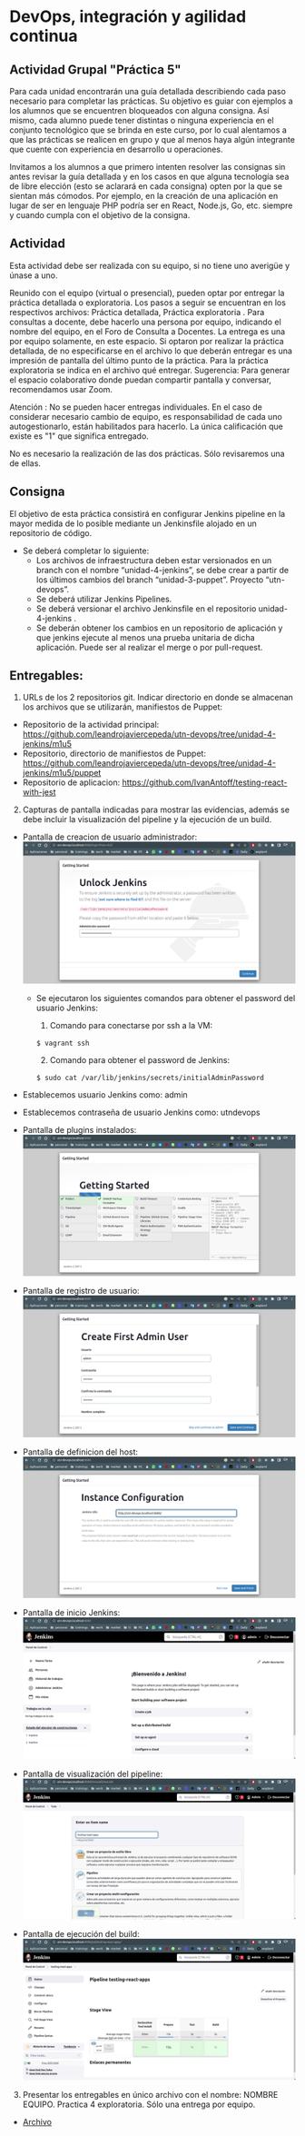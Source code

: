 # DevOps, integración y agilidad continua

## Actividad Grupal "Práctica 5"

Para cada unidad encontrarán una guía detallada describiendo cada paso necesario para completar las prácticas. Su objetivo es guiar con ejemplos a los alumnos que se encuentren bloqueados con alguna consigna. Así mismo, cada alumno puede tener distintas o ninguna experiencia en el conjunto tecnológico que se brinda en este curso, por lo cual alentamos a que las prácticas se realicen en grupo y que al menos haya algún integrante que cuente con experiencia en desarrollo u operaciones.  

Invitamos a los alumnos a que primero intenten resolver las consignas sin antes revisar la guía detallada y en los casos en que alguna tecnología sea de libre elección (esto se aclarará en cada consigna) opten por la que se sientan más cómodos. Por ejemplo, en la creación de una aplicación en lugar de ser en lenguaje PHP podría ser en React, Node.js, Go, etc. siempre y cuando cumpla con el objetivo de la consigna.

## Actividad

Esta actividad debe ser realizada con su equipo, si no tiene uno averigüe y únase a uno.

Reunido con  el equipo (virtual o presencial), pueden optar por entregar la práctica detallada o exploratoria. Los pasos a seguir se encuentran en los respectivos archivos: Práctica detallada, Práctica exploratoria .
Para consultas a docente, debe hacerlo una persona por equipo, indicando el nombre del equipo, en el Foro de Consulta a Docentes.
La entrega es una por equipo solamente, en este espacio. Si optaron por realizar la práctica detallada, de no especificarse en el archivo lo que deberán entregar es una impresión de pantalla del último punto de la práctica. 
Para la práctica exploratoria se indica en el archivo qué entregar.
Sugerencia: Para generar el espacio colaborativo donde puedan compartir pantalla y conversar, recomendamos usar Zoom.

Atención :  No se pueden hacer entregas individuales. En el caso de considerar necesario cambio de equipo, es responsabilidad de cada uno autogestionarlo, están habilitados para hacerlo. La única calificación que existe es "1" que significa entregado.

No es necesario la realización de las dos prácticas. Sólo revisaremos una de ellas.

## Consigna
El objetivo de esta práctica consistirá en configurar Jenkins pipeline en la mayor medida de lo posible mediante un Jenkinsfile alojado en un repositorio de código.

* Se deberá completar lo siguiente:
  - Los archivos de infraestructura deben estar versionados en un branch con el nombre “unidad-4-jenkins”, se debe crear a partir de los últimos cambios del branch “unidad-3-puppet”. Proyecto “utn-devops”.
  - Se deberá utilizar Jenkins Pipelines.
  - Se deberá versionar el archivo Jenkinsfile en el repositorio unidad-4-jenkins .
  - Se deberán obtener los cambios en un repositorio de aplicación y que jenkins ejecute al menos una prueba unitaria de dicha aplicación. Puede ser al realizar el merge o por pull-request.

## Entregables:
1. URLs de los 2 repositorios git. Indicar directorio en donde se almacenan los archivos que se utilizarán, manifiestos de Puppet:
  * Repositorio de la actividad principal: https://github.com/leandrojaviercepeda/utn-devops/tree/unidad-4-jenkins/m1u5
  * Repositorio, directorio de manifiestos de Puppet: https://github.com/leandrojaviercepeda/utn-devops/tree/unidad-4-jenkins/m1u5/puppet
  * Repositorio de aplicacion: https://github.com/IvanAntoff/testing-react-with-jest

2. Capturas de pantalla indicadas para mostrar las evidencias, además se debe incluir la visualización del pipeline y la ejecución de un build.
  * Pantalla de creacion de usuario administrador: ![Drag Racing](./img/utn-devops-puppet-jenkins-home.png)
    - Se ejecutaron los siguientes comandos para obtener el password del usuario Jenkins:
      1. Comando para conectarse por ssh a la VM:
      ```
      $ vagrant ssh
      ``` 

      2. Comando para obtener el password de Jenkins:
      ```
      $ sudo cat /var/lib/jenkins/secrets/initialAdminPassword
      ```

  * Establecemos usuario Jenkins como: admin
  * Establecemos contraseña de usuario Jenkins como: utndevops

  * Pantalla de plugins instalados: ![Drag Racing](./img/utn-devops-puppet-jenkins-plugins.png)
  * Pantalla de registro de usuario: ![Drag Racing](./img/utn-devops-puppet-jenkins-registro.png)
  * Pantalla de definicion del host: ![Drag Racing](./img/utn-devops-puppet-jenkins-host.png)
  * Pantalla de inicio Jenkins: ![Drag Racing](./img/utn-devops-puppet-jenkins-inicio.png)
  * Pantalla de visualización del pipeline: ![Drag Racing](./img/utn-devops-puppet-jenkins-pipeline.png)
  * Pantalla de ejecución del build: ![Drag Racing](./img/utn-devops-puppet-jenkins-build.png)

3. Presentar los entregables en único archivo con el nombre: NOMBRE EQUIPO. Practica 4 exploratoria. Sólo una entrega por equipo.
  * [Archivo](./leandro-cepeda-equipo-7-practica-4.pdf)